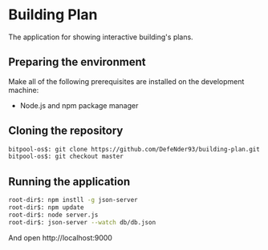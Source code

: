 # Building Plan

The application for showing interactive building's plans.

## Preparing the environment

Make all of the following prerequisites are installed on the development machine:

- Node.js and npm package manager

## Cloning the repository
  
```bash
bitpool-os$: git clone https://github.com/DefeNder93/building-plan.git
bitpool-os$: git checkout master
```

## Running the application

```bash
root-dir$: npm instll -g json-server
root-dir$: npm update
root-dir$: node server.js
root-dir$: json-server --watch db/db.json
```

And open http://localhost:9000
